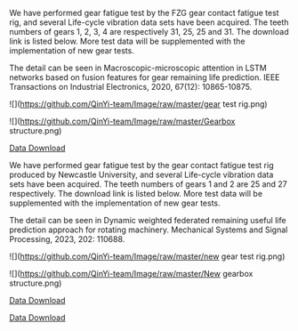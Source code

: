 We have performed gear fatigue test by the FZG  gear contact fatigue test rig, and several Life-cycle vibration data sets have been acquired. The teeth numbers of gears 1, 2, 3, 4 are respectively 31, 25, 25 and 31.  The download link is listed below. More test data will be supplemented with the implementation of new gear tests. 

The detail can be seen in Macroscopic-microscopic attention in LSTM networks based on fusion features for gear remaining life prediction. IEEE Transactions on Industrial Electronics, 2020, 67(12): 10865-10875. 

![](https://github.com/QinYi-team/Image/raw/master/gear test rig.png)

![](https://github.com/QinYi-team/Image/raw/master/Gearbox structure.png)

[Data Download](https://pan.baidu.com/s/1p3b616sP3G2eqEwpnEk70Q)



We have performed gear fatigue test by the gear contact fatigue test rig produced by Newcastle University, and several Life-cycle vibration data sets have been acquired. The teeth numbers of gears 1 and 2 are 25 and 27 respectively.  The download link is listed below. More test data will be supplemented with the implementation of new gear tests. 

The detail can be seen in Dynamic weighted federated remaining useful life prediction approach for rotating machinery. Mechanical Systems and Signal Processing, 2023, 202: 110688. 

![](https://github.com/QinYi-team/Image/raw/master/new gear test rig.png)

![](https://github.com/QinYi-team/Image/raw/master/New gearbox structure.png)

[Data Download](https://pan.baidu.com/s/1hTKWWAmPgs6cb9qkpr-qig?pwd=dahx)

[Data Download](https://pan.baidu.com/s/1v7wTJoS5csOO5FGhlp7Cfw?pwd=7j5m)

